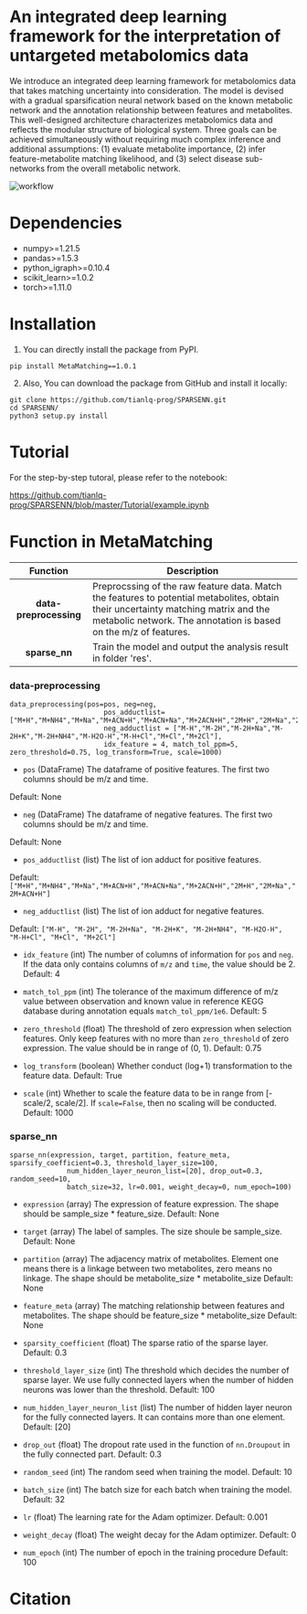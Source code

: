 # An integrated deep learning framework for the interpretation of untargeted metabolomics data
We introduce an integrated deep learning framework for metabolomics data that takes matching uncertainty into consideration. The model is devised with a gradual sparsification neural network based on the known metabolic network and the annotation relationship between features and metabolites. This well-designed architecture characterizes metabolomics data and reflects the modular structure of biological system. Three goals can be achieved simultaneously without requiring much complex inference and additional assumptions: (1) evaluate metabolite importance, (2) infer feature-metabolite matching likelihood, and (3) select disease sub-networks from the overall metabolic network. 

![workflow](https://github.com/tianlq-prog/SPARSENN/blob/master/docs/images/workflow.png)

# Dependencies
- numpy>=1.21.5
- pandas>=1.5.3
- python_igraph>=0.10.4
- scikit_learn>=1.0.2
- torch>=1.11.0

# Installation

1. You can directly install the package from PyPI.

```pythonscript
pip install MetaMatching==1.0.1
```

2. Also, You can download the package from GitHub and install it locally:

```pythonscript
git clone https://github.com/tianlq-prog/SPARSENN.git
cd SPARSENN/
python3 setup.py install
```

# Tutorial 

For the step-by-step tutoral, please refer to the notebook:

https://github.com/tianlq-prog/SPARSENN/blob/master/Tutorial/example.ipynb

# Function in MetaMatching

|  **Function**  | **Description**                                                                                       |
| :--------------: | ----------------------------------------------------------------------------------------------------------- |
|  **data-preprocessing**  | Preprocssing of the raw feature data. Match the features to potential metabolites, obtain their uncertainty matching matrix and the metabolic network. The annotation is based on the m/z of features. |
| **sparse_nn** | Train the model and output the analysis result in folder 'res'.         |

### **data-preprocessing**

```pythonscript
data_preprocessing(pos=pos, neg=neg, 
                       pos_adductlist=["M+H","M+NH4","M+Na","M+ACN+H","M+ACN+Na","M+2ACN+H","2M+H","2M+Na","2M+ACN+H"], 
                       neg_adductlist = ["M-H","M-2H","M-2H+Na","M-2H+K","M-2H+NH4","M-H2O-H","M-H+Cl","M+Cl","M+2Cl"], 
                       idx_feature = 4, match_tol_ppm=5, zero_threshold=0.75, log_transform=True, scale=1000)
```
- `pos`
(DataFrame) The dataframe of positive features. The first two columns should be m/z and time.

Default: None

- `neg`
(DataFrame) The dataframe of negative features. The first two columns should be m/z and time.

Default: None

- `pos_adductlist`
(list) The list of ion adduct for positive features.

Default: `["M+H","M+NH4","M+Na","M+ACN+H","M+ACN+Na","M+2ACN+H","2M+H","2M+Na","2M+ACN+H"]`

- `neg_adductlist`
(list) The list of ion adduct for negative features.

Default: `["M-H", "M-2H", "M-2H+Na", "M-2H+K", "M-2H+NH4", "M-H2O-H", "M-H+Cl", "M+Cl", "M+2Cl"]`

- `idx_feature`
(int) The number of columns of information for `pos` and `neg`. If the data only contains columns of `m/z` and `time`, the value should be 2.
Default: 4

- `match_tol_ppm`
(int) The tolerance of the maximum difference of m/z value between observation and known value in reference KEGG database during annotation equals `match_tol_ppm/1e6`. 
Default: 5

- `zero_threshold`
(float) The threshold of zero expression when selection features. Only keep features with no more than `zero_threshold` of zero expression. The value should be in range of (0, 1).
Default: 0.75

- `log_transform`
(boolean) Whether conduct (log+1) transformation to the feature data.
Default: True

- `scale`
(int) Whether to scale the feature data to be in range from [-scale/2, scale/2]. If `scale=False`, then no scaling will be conducted.
Default: 1000

### **sparse_nn** 
```pythonscript
sparse_nn(expression, target, partition, feature_meta, sparsify_coefficient=0.3, threshold_layer_size=100, 
              num_hidden_layer_neuron_list=[20], drop_out=0.3, random_seed=10, 
              batch_size=32, lr=0.001, weight_decay=0, num_epoch=100)
```

- `expression`
(array) The expression of feature expression. The shape should be sample_size * feature_size.
Default: None

- `target`
(array) The label of samples. The size shoule be sample_size.
Default: None

- `partition`
(array) The adjacency matrix of metabolites. Element one means there is a linkage between two metabolites, zero means no linkage. The shape should be metabolite_size * metabolite_size
Default: None

- `feature_meta`
(array) The matching relationship between features and metabolites. The shape should be feature_size * metabolite_size
Default: None

- `sparsity_coefficient`
(float) The sparse ratio of the sparse layer. 
Default: 0.3

- `threshold_layer_size`
(int) The threshold which decides the number of sparse layer. We use fully connected layers when the number of hidden neurons was lower than the threshold.
Default: 100

- `num_hidden_layer_neuron_list`
(list) The number of hidden layer neuron for the fully connected layers. It can contains more than one element.
Default: [20]

- `drop_out`
(float) The dropout rate used in the function of `nn.Droupout` in the fully connected part.
Default: 0.3

- `random_seed`
(int) The random seed when training the model.
Default: 10

- `batch_size`
(int) The batch size for each batch when training the model. 
Default: 32

- `lr`
(float) The learning rate for the Adam optimizer.
Default: 0.001

- `weight_decay`
(float) The weight decay for the Adam optimizer.
Default: 0

- `num_epoch`
(int) The number of epoch in the training procedure
Default: 100


# Citation
